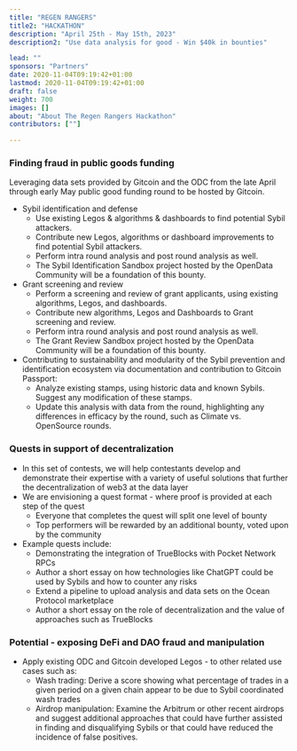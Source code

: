 ```yaml
---
title: "REGEN RANGERS"
title2: "HACKATHON"
description: "April 25th - May 15th, 2023"
description2: "Use data analysis for good - Win $40k in bounties"

lead: ""
sponsors: "Partners"
date: 2020-11-04T09:19:42+01:00
lastmod: 2020-11-04T09:19:42+01:00
draft: false
weight: 700
images: []
about: "About The Regen Rangers Hackathon"
contributors: [""]

---
```

### Finding fraud in public goods funding
 Leveraging data sets provided by Gitcoin and the ODC from the late April through early May public good funding round to be hosted by Gitcoin.

   - Sybil identification and defense
     - Use existing Legos & algorithms & dashboards to find potential Sybil attackers.
     - Contribute new Legos, algorithms or dashboard improvements to find potential Sybil attackers.
     - Perform intra round analysis and post round analysis as well.
     - The Sybil Identification Sandbox project hosted by the OpenData Community will be a foundation of this bounty.
   - Grant screening and review
     - Perform a screening and review of grant applicants, using existing algorithms, Legos, and dashboards.
     - Contribute new algorithms, Legos and Dashboards to Grant screening and review.
     - Perform intra round analysis and post round analysis as well.
     - The Grant Review Sandbox project hosted by the OpenData Community will be a foundation of this bounty.
   - Contributing to sustainability and modularity of the Sybil prevention and identification ecosystem via documentation and contribution to Gitcoin Passport:
     - Analyze existing stamps, using historic data and known Sybils.  Suggest any modification of these stamps.
     - Update this analysis with data from the round, highlighting any differences in efficacy by the round, such as Climate vs. OpenSource rounds.

### Quests in support of decentralization

- In this set of contests, we will help contestants develop and demonstrate their expertise with a variety of useful solutions that further the decentralization of web3 at the data layer
- We are envisioning a quest format - where proof is provided at each step of the quest
   - Everyone that completes the quest will split one level of bounty
   - Top performers will be rewarded by an additional bounty, voted upon by the community
- Example quests include:
   - Demonstrating the integration of TrueBlocks with Pocket Network RPCs
   - Author a short essay on how technologies like ChatGPT could be used by Sybils and how to counter any risks
   - Extend a pipeline to upload analysis and data sets on the Ocean Protocol marketplace
   - Author a short essay on the role of decentralization and the value of approaches such as TrueBlocks

### Potential - exposing DeFi and DAO fraud and manipulation

- Apply existing ODC and Gitcoin developed Legos - to other related use cases such as:
  - Wash trading:  Derive a score showing what percentage of trades in a given period on a given chain appear to be due to Sybil coordinated wash trades
  - Airdrop manipulation:  Examine the Arbitrum or other recent airdrops and suggest additional approaches that could have further assisted in finding and disqualifying Sybils or that could have reduced the incidence of false positives.

